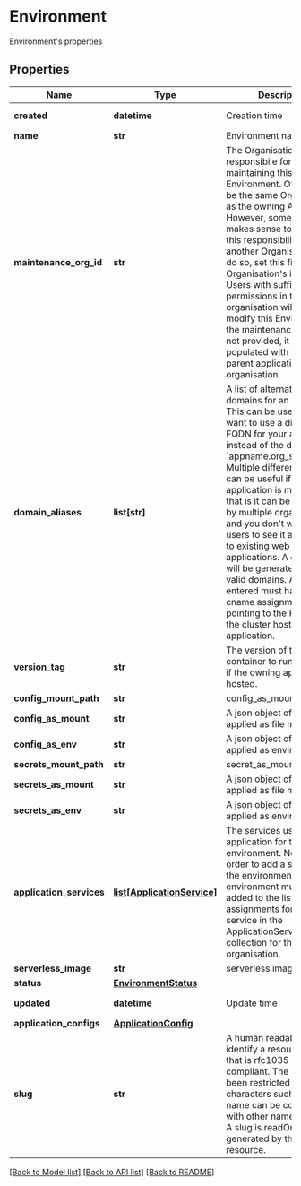 # Environment

Environment's properties
## Properties
Name | Type | Description | Notes
------------ | ------------- | ------------- | -------------
**created** | **datetime** | Creation time | [optional] [readonly] 
**name** | **str** | Environment name | 
**maintenance_org_id** | **str** | The Organisation which is responsibile for maintaining this Environment. Often this will be the same Organisation as the owning Application. However, sometimes it makes sense to delegate this responsibility to another Organisation. To do so, set this field to that Organisation&#39;s identifier. Users with sufficient permissions in that organisation will be able to modify this Environment. If the maintenance_org_id is not provided, it will populated with that of the parent application&#39;s organisation.  | [optional] 
**domain_aliases** | **list[str]** | A list of alternative domains for an instance. This can be used if you want to use a different FQDN for your application instead of the default &#x60;appname.org_subdomain&#x60;. Multiple different names can be useful if an application is multi-tenant, that is it can be accessed by multiple organisations and you don&#39;t want your users to see it any different to existing web applications. A certificate will be generated for all valid domains. All aliases entered must have a cname assignment pointing to the FQDN of the cluster hosting your application.  | [optional] 
**version_tag** | **str** | The version of the container to run. Required if the owning application is hosted.  | [optional] 
**config_mount_path** | **str** | config_as_mount file path | [optional] 
**config_as_mount** | **str** | A json object of config applied as file mounted | [optional] 
**config_as_env** | **str** | A json object of config applied as environment | [optional] 
**secrets_mount_path** | **str** | secret_as_mount file path | [optional] 
**secrets_as_mount** | **str** | A json object of secrets applied as file mounted | [optional] 
**secrets_as_env** | **str** | A json object of secrets applied as environment | [optional] 
**application_services** | [**list[ApplicationService]**](ApplicationService.md) | The services used by the application for this environment. Note that in order to add a service to the environment, this environment must be added to the list of assignments for that service in the ApplicationService collection for the organisation.  | [optional] [readonly] 
**serverless_image** | **str** | serverless image path | [optional] 
**status** | [**EnvironmentStatus**](EnvironmentStatus.md) |  | [optional] 
**updated** | **datetime** | Update time | [optional] [readonly] 
**application_configs** | [**ApplicationConfig**](ApplicationConfig.md) |  | [optional] 
**slug** | **str** | A human readable slug to identify a resource and that is rfc1035 label compliant. The length has been restricted to 20 characters such that this name can be concatenated with other names or slugs. A slug is readOnly as it is generated by the backend resource.  | [optional] 

[[Back to Model list]](../README.md#documentation-for-models) [[Back to API list]](../README.md#documentation-for-api-endpoints) [[Back to README]](../README.md)


